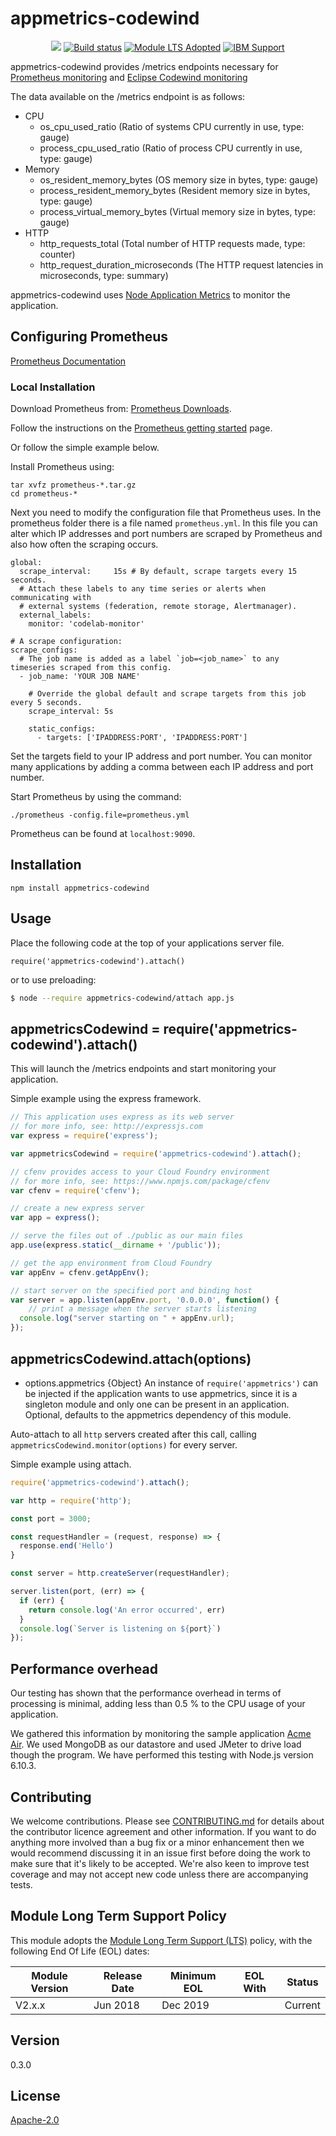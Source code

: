 # appmetrics-codewind

<!-- [![Build Status](https://travis-ci.org/RuntimeTools/appmetrics-dash.svg?branch=master)](https://travis-ci.org/RuntimeTools/appmetrics-dash)
[![codebeat badge](https://codebeat.co/badges/52b7334d-70b0-4659-9acb-b080d6413906)](https://codebeat.co/projects/github-com-runtimetools-appmetrics-dash-master)
[![codecov.io](https://codecov.io/github/RuntimeTools/appmetrics-dash/coverage.svg?branch=master)](https://codecov.io/github/RuntimeTools/appmetrics-dash?branch=master)
![Apache 2](https://img.shields.io/badge/license-Apache2-blue.svg?style=flat)
[![Homepage](https://img.shields.io/badge/homepage-Node%20Application%20Metrics-blue.svg)](https://developer.ibm.com/node/monitoring-post-mortem/application-metrics-node-js/) -->

<p align=center>
<a href='http://CloudNativeJS.io/'><img src='https://img.shields.io/badge/homepage-CloudNativeJS-blue.svg'></a>
<a href="https://travis-ci.org/RuntimeTools/appmetrics-dash.svg?branch=master"><img src="https://travis-ci.org/RuntimeTools/appmetrics-dash.svg?branch=master" alt="Build status"></a>
<a href='http://github.com/CloudNativeJS/ModuleLTS'><img src='https://img.shields.io/badge/Module%20LTS-Adopted-brightgreen.svg?style=flat' alt='Module LTS Adopted' /></a>
<a href='http://ibm.biz/node-support'><img src='https://img.shields.io/badge/Support-IBM%20Frameworks-brightgreen.svg?style=flat' alt='IBM Support' /></a>
</p>

appmetrics-codewind provides /metrics endpoints necessary for [Prometheus monitoring](https://prometheus.io/) and [Eclipse Codewind monitoring](https://www.eclipse.org/codewind/)

The data available on the /metrics endpoint is as follows:

* CPU
  * os_cpu_used_ratio (Ratio of systems CPU currently in use, type: gauge)
  * process_cpu_used_ratio (Ratio of process CPU currently in use, type: gauge)
* Memory
  * os_resident_memory_bytes (OS memory size in bytes, type: gauge)
  * process_resident_memory_bytes (Resident memory size in bytes, type: gauge)
  * process_virtual_memory_bytes (Virtual memory size in bytes, type: gauge)
* HTTP
  * http_requests_total (Total number of HTTP requests made, type: counter)
  * http_request_duration_microseconds (The HTTP request latencies in microseconds, type: summary)

appmetrics-codewind uses [Node Application Metrics][1] to monitor the application.

## Configuring Prometheus

[Prometheus Documentation](https://prometheus.io/docs/introduction/overview/)

### Local Installation

Download Prometheus from: [Prometheus Downloads](https://prometheus.io/download/).

Follow the instructions on the [Prometheus getting started](https://prometheus.io/docs/introduction/getting_started/) page.

Or follow the simple example below.

Install Prometheus using:

```
tar xvfz prometheus-*.tar.gz
cd prometheus-*
```
Next you need to modify the configuration file that Prometheus uses.
In the prometheus folder there is a file named `prometheus.yml`.
In this file you can alter which IP addresses and port numbers are scraped by Prometheus and also how often the scraping occurs.

```
global:
  scrape_interval:     15s # By default, scrape targets every 15 seconds.
  # Attach these labels to any time series or alerts when communicating with
  # external systems (federation, remote storage, Alertmanager).
  external_labels:
    monitor: 'codelab-monitor'

# A scrape configuration:
scrape_configs:
  # The job name is added as a label `job=<job_name>` to any timeseries scraped from this config.
  - job_name: 'YOUR JOB NAME'

    # Override the global default and scrape targets from this job every 5 seconds.
    scrape_interval: 5s

    static_configs:
      - targets: ['IPADDRESS:PORT', 'IPADDRESS:PORT']
```

Set the targets field to your IP address and port number. You can monitor many applications by adding a comma between each IP address and port number.

Start Prometheus by using the command:

```
./prometheus -config.file=prometheus.yml
```
Prometheus can be found at `localhost:9090`.

<!-- ### Kubernetes

To use Prometheus with Kubernetes you can install it using [Helm](https://github.com/kubernetes/helm).

[Prometheus Chart](https://github.com/kubernetes/charts/tree/master/stable/prometheus)

`$ helm install stable/prometheus` -->

## Installation

```console
npm install appmetrics-codewind
```

## Usage

Place the following code at the top of your applications server file.
```
require('appmetrics-codewind').attach()
```

or to use preloading:
```sh
$ node --require appmetrics-codewind/attach app.js
```

## appmetricsCodewind = require('appmetrics-codewind').attach()

This will launch the /metrics endpoints and start monitoring your application.

Simple example using the express framework.

```js
// This application uses express as its web server
// for more info, see: http://expressjs.com
var express = require('express');

var appmetricsCodewind = require('appmetrics-codewind').attach();

// cfenv provides access to your Cloud Foundry environment
// for more info, see: https://www.npmjs.com/package/cfenv
var cfenv = require('cfenv');

// create a new express server
var app = express();

// serve the files out of ./public as our main files
app.use(express.static(__dirname + '/public'));

// get the app environment from Cloud Foundry
var appEnv = cfenv.getAppEnv();

// start server on the specified port and binding host
var server = app.listen(appEnv.port, '0.0.0.0', function() {
	// print a message when the server starts listening
  console.log("server starting on " + appEnv.url);
});
```

## appmetricsCodewind.attach(options)

* options.appmetrics {Object} An instance of `require('appmetrics')` can be
  injected if the application wants to use appmetrics, since it is a singleton
  module and only one can be present in an application. Optional, defaults to
  the appmetrics dependency of this module.

Auto-attach to all `http` servers created after this call, calling `appmetricsCodewind.monitor(options)` for every server.

Simple example using attach.
```js
require('appmetrics-codewind').attach();

var http = require('http');

const port = 3000;

const requestHandler = (request, response) => {
  response.end('Hello')
}

const server = http.createServer(requestHandler);

server.listen(port, (err) => {
  if (err) {
    return console.log('An error occurred', err)
  }
  console.log(`Server is listening on ${port}`)
});
```

## Performance overhead

Our testing has shown that the performance overhead in terms of processing is minimal, adding less than 0.5 % to the CPU usage of your application.

We gathered this information by monitoring the sample application [Acme Air][3]. We used MongoDB as our datastore and used JMeter to drive load though the program.  We have performed this testing with Node.js version 6.10.3.

## Contributing

We welcome contributions. Please see [CONTRIBUTING.md](CONTRIBUTING.md) for details about the contributor licence agreement and other information. If you want to do anything more involved than a bug fix or a minor enhancement then we would recommend discussing it in an issue first before doing the work to make sure that it's likely to be accepted. We're also keen to improve test coverage and may not accept new code unless there are accompanying tests.


## Module Long Term Support Policy

This module adopts the [Module Long Term Support (LTS)](http://github.com/CloudNativeJS/ModuleLTS) policy, with the following End Of Life (EOL) dates:

| Module Version   | Release Date | Minimum EOL | EOL With     | Status  |
|------------------|--------------|-------------|--------------|---------|
| V2.x.x	         | Jun 2018     | Dec 2019    |              | Current |

## Version
0.3.0


## License

  [Apache-2.0](LICENSE)


[1]:https://developer.ibm.com/open/node-application-metrics/
[2]:https://www.npmjs.com/package/node-report/
[3]:https://github.com/acmeair/acmeair-nodejs/
